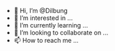 - 👋 Hi, I’m @Dilbung
- 👀 I’m interested in ...
- 🌱 I’m currently learning ...
- 💞️ I’m looking to collaborate on ...
- 📫 How to reach me ...

<!---
Dilbung/Dilbung is a ✨ special ✨ repository because its `README.md` (this file) appears on your GitHub profile.
You can click the Preview link to take a look at your changes.
--->
